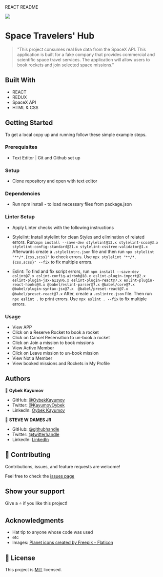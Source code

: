 REACT README

![](https://img.shields.io/badge/Microverse-blueviolet)

# Space Travelers' Hub

> "This project consumes real live data from the SpaceX API. This application is built for a fake company that provides commercial and scientific space travel services. The application will allow users to book rockets and join selected space missions." 


## Built With

- REACT
- REDUX
- SpaceX API
- HTML & CSS


## Getting Started


To get a local copy up and running follow these simple example steps.

### Prerequisites
- Text Editor | Git and Github set up

### Setup
- Clone repository and open with text editor

### Dependencies
- Run npm install - to load necessary files from package.json

### Linter Setup
- Apply Linter checks with the following instructions

* Stylelint: Install stylelint for clean Styles and elimination of related errors.
 Run:`npm install --save-dev stylelint@13.x stylelint-scss@3.x stylelint-config-standard@21.x stylelint-csstree-validator@1.x`
 Afterwards create a `.stylelintrc.json` file and then run `npx stylelint "**/*.{css,scss}"` to check errors. Use `npx stylelint "**/*.{css,scss}" --fix` to fix multiple errors.

* Eslint: To find and fix script errors, run `npm install --save-dev eslint@7.x eslint-config-airbnb@18.x eslint-plugin-import@2.x eslint-plugin-jsx-a11y@6.x eslint-plugin-react@7.x eslint-plugin-react-hooks@4.x @babel/eslint-parser@7.x @babel/core@7.x  @babel/plugin-syntax-jsx@7.x  @babel/preset-react@7.x @babel/preset-react@7.x`
After, create a `.eslintrc.json` file.
Then run `npx eslint .` to print errors. 
Use `npx eslint . --fix` to fix multiple errors.


### Usage
- View APP 
- Click on a Reserve Rocket to book a rocket
- Click on Cancel Reservation to un-book a rocket
- Click on Join a mission to book missions
- View Active Member 
- Click on Leave mission to un-book mission
- View Not a Member
- View booked missions and Rockets in My Profile


## Authors
👤 **Oybek Kayumov**

- GitHub: [@OybekKayumov](https://github.com/OybekKayumov)
- Twitter: [@KayumovOybek](https://twitter.com/KayumovOybek)
- LinkedIn: [Oybek Kayumov](https://www.linkedin.com/in/oybek-kayumov/)


👤 **STEVE W DAMES JR**

- GitHub: [@githubhandle](https://github.com/steveWDamesJr)
- Twitter: [@twitterhandle](https://twitter.com/Steve88312331)
- LinkedIn: [LinkedIn](https://www.linkedin.com/in/steve-w-dames-jr/)


## 🤝 Contributing

Contributions, issues, and feature requests are welcome!

Feel free to check the [issues page]('https://github.com/OybekKayumov/space-travellers-hub1/issues')

## Show your support

Give a ⭐️ if you like this project!

## Acknowledgments

- Hat tip to anyone whose code was used
- etc
- Images: <a href="https://www.flaticon.com/free-icons/planet" title="planet icons">Planet icons created by Freepik - Flaticon</a> 

## 📝 License

This project is [MIT](./MIT.md) licensed.

